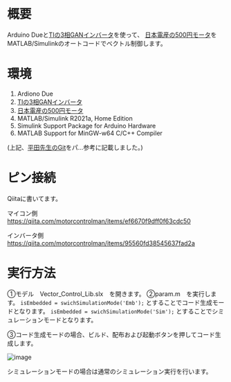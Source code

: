 # 概要
Arduino Dueと[TIの3相GANインバータ](https://www.tij.co.jp/tool/jp/BOOSTXL-3PHGANINV)を使って、
[日本電産の500円モータ](https://ja.aliexpress.com/item/1005001686327895.html)をMATLAB/Simulinkのオートコードでベクトル制御します。

# 環境
1. Ardiono Due
2. [TIの3相GANインバータ](https://www.tij.co.jp/tool/jp/BOOSTXL-3PHGANINV)
3. [日本電産の500円モータ](https://ja.aliexpress.com/item/1005001686327895.html)
4. MATLAB/Simulink R2021a, Home Edition
5. Simulink Support Package for Arduino Hardware
6. MATLAB Support for MinGW-w64 C/C++ Compiler

(上記、[平田先生のGit](https://github.com/mhirata-dev/arduino_due_motor_control_simulink)をパ…参考に記載しました。)

# ピン接続
Qiitaに書いてます。

マイコン側　https://qiita.com/motorcontrolman/items/ef6670f9dff0f63cdc50

インバータ側　https://qiita.com/motorcontrolman/items/95560fd38545637fad2a

# 実行方法
①モデル　Vector_Control_Lib.slx　を開きます。
②param.m　を実行します。
`isEmbedded = swichSimulationMode('Emb');` とすることでコード生成モードとなります。
`isEmbedded = swichSimulationMode('Sim');` とすることでシミュレーションモードとなります。

③コード生成モードの場合、ビルド、配布および起動ボタンを押してコード生成します。

![image](https://user-images.githubusercontent.com/53783776/134696570-d77da93e-80f2-44aa-81d8-d38442561d88.png)

シミュレーションモードの場合は通常のシミュレーション実行を行います。
